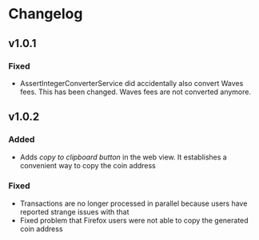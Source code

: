 # Changelog

## v1.0.1

### Fixed
- AssertIntegerConverterService did accidentally also convert Waves fees. This has been changed.
Waves fees are not converted anymore.

## v1.0.2

### Added
- Adds *copy to clipboard button* in the web view. It establishes
a convenient way to copy the coin address

### Fixed

- Transactions are no longer processed in parallel because
users have reported strange issues with that
- Fixed problem that Firefox users were not able to copy the generated coin address
